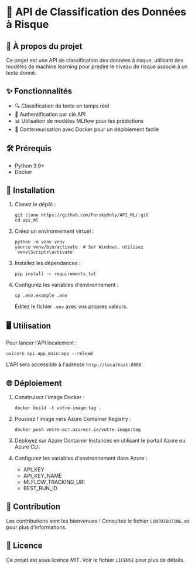 # 🚀 API de Classification des Données à Risque


## 🎯 À propos du projet

Ce projet est une API de classification des données à risque, utilisant des modèles de machine learning pour prédire le niveau de risque associé à un texte donné.

## ✨ Fonctionnalités

- 🔍 Classification de texte en temps réel
- 🔐 Authentification par clé API
- 📊 Utilisation de modèles MLflow pour les prédictions
- 🐳 Conteneurisation avec Docker pour un déploiement facile

## 🛠 Prérequis

- Python 3.9+
- Docker


## 🚀 Installation

1. Clonez le dépôt :
   ```
   git clone https://github.com/ForskyOnly/API_ML/.git
   cd api_ml
   ```

2. Créez un environnement virtuel :
   ```
   python -m venv venv
   source venv/bin/activate  # Sur Windows, utilisez `venv\Scripts\activate`
   ```

3. Installez les dépendances :
   ```
   pip install -r requirements.txt
   ```

4. Configurez les variables d'environnement :
   ```
   cp .env.example .env
   ```
   Éditez le fichier `.env` avec vos propres valeurs.

## 🖥 Utilisation

Pour lancer l'API localement :

```
uvicorn api.app.main:app --reload
```

L'API sera accessible à l'adresse `http://localhost:8000`.

## 🌐 Déploiement

1. Construisez l'image Docker :
   ```
   docker build -t votre-image:tag .
   ```

2. Poussez l'image vers Azure Container Registry :
   ```
   docker push votre-acr.azurecr.io/votre-image:tag
   ```

3. Déployez sur Azure Container Instances en utilisant le portail Azure ou Azure CLI.

4. Configurez les variables d'environnement dans Azure :
   - API_KEY
   - API_KEY_NAME
   - MLFLOW_TRACKING_URI
   - BEST_RUN_ID

## 🤝 Contribution

Les contributions sont les bienvenues ! Consultez le fichier `CONTRIBUTING.md` pour plus d'informations.

## 📄 Licence

Ce projet est sous licence MIT. Voir le fichier `LICENSE` pour plus de détails.
